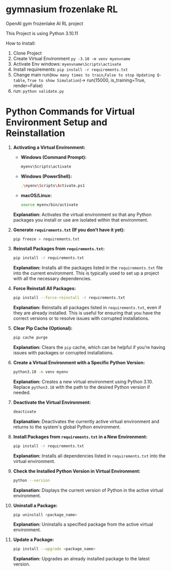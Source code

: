 # gymnasium frozenlake RL 
OpenAI gym frozenlake AI RL project

This Project is using Python 3.10.11

How to Install:
1. Clone Project
2. Create Virtual Environment  ```py -3.10 -m venv myenvname```
3. Activate Env windows: ``` myenvname\Scripts\activate ```
4. Install requirements:  ```pip install -r requirements.txt```
5. Change main run(```How many times to train```,```False to stop Updating Q-table```, ```True to show Simulation```)-> run(15000, is_training=True, render=False)
6. run: ```python validate.py```

# Python Commands for Virtual Environment Setup and Reinstallation


1. **Activating a Virtual Environment:**
   - **Windows (Command Prompt):**
     ```bash
     myenv\Scripts\activate
     ```
   - **Windows (PowerShell):**
     ```bash
     .\myenv\Scripts\Activate.ps1
     ```
   - **macOS/Linux:**
     ```bash
     source myenv/bin/activate
     ```
   **Explanation:** Activates the virtual environment so that any Python packages you install or use are isolated within that environment.

2. **Generate `requirements.txt` (If you don’t have it yet):**
   ```bash
   pip freeze > requirements.txt
   ```

3. **Reinstall Packages from `requirements.txt`:**
   ```bash
   pip install -r requirements.txt
   ```
   **Explanation:** Installs all the packages listed in the `requirements.txt` file into the current environment. This is typically used to set up a project with all the necessary dependencies.

4. **Force Reinstall All Packages:**
   ```bash
   pip install --force-reinstall -r requirements.txt
   ```
   **Explanation:** Reinstalls all packages listed in `requirements.txt`, even if they are already installed. This is useful for ensuring that you have the correct versions or to resolve issues with corrupted installations.

5. **Clear Pip Cache (Optional):**
   ```bash
   pip cache purge
   ```
   **Explanation:** Clears the `pip` cache, which can be helpful if you’re having issues with packages or corrupted installations.

6. **Create a Virtual Environment with a Specific Python Version:**
   ```bash
   python3.10 -m venv myenv
   ```
   **Explanation:** Creates a new virtual environment using Python 3.10. Replace `python3.10` with the path to the desired Python version if needed.

7. **Deactivate the Virtual Environment:**
   ```bash
   deactivate
   ```
   **Explanation:** Deactivates the currently active virtual environment and returns to the system's global Python environment.

8. **Install Packages from `requirements.txt` in a New Environment:**
   ```bash
   pip install -r requirements.txt
   ```
   **Explanation:** Installs all dependencies listed in `requirements.txt` into the virtual environment.

9. **Check the Installed Python Version in Virtual Environment:**
   ```bash
   python --version
   ```
   **Explanation:** Displays the current version of Python in the active virtual environment.

10. **Uninstall a Package:**
    ```bash
    pip uninstall <package_name>
    ```
    **Explanation:** Uninstalls a specified package from the active virtual environment.

11. **Update a Package:**
    ```bash
    pip install --upgrade <package_name>
    ```
    **Explanation:** Upgrades an already installed package to the latest version.
